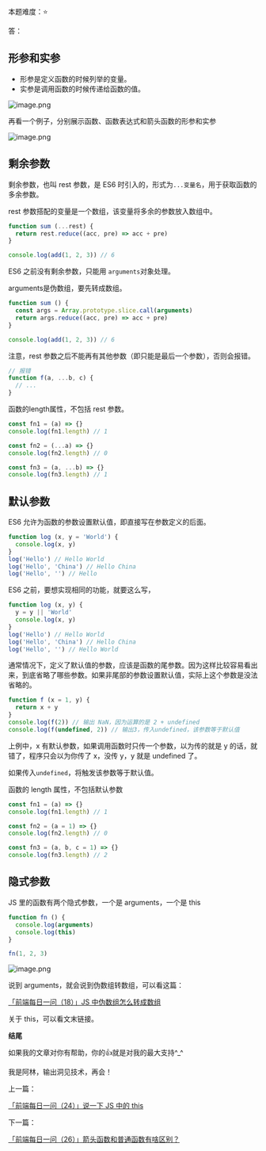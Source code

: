 本题难度：⭐ 

答：

## 形参和实参

- 形参是定义函数的时候列举的变量。
- 实参是调用函数的时候传递给函数的值。


![image.png](https://p1-juejin.byteimg.com/tos-cn-i-k3u1fbpfcp/4dafd614b96740a49f049a4bd797f71f~tplv-k3u1fbpfcp-watermark.image?)

再看一个例子，分别展示函数、函数表达式和箭头函数的形参和实参


![image.png](https://p6-juejin.byteimg.com/tos-cn-i-k3u1fbpfcp/67be46e2252a411e9f51eda6a847003f~tplv-k3u1fbpfcp-watermark.image?)


## 剩余参数

剩余参数，也叫 rest 参数，是 ES6 时引入的，形式为`...变量名`，用于获取函数的多余参数。

rest 参数搭配的变量是一个数组，该变量将多余的参数放入数组中。

```js
function sum (...rest) {
  return rest.reduce((acc, pre) => acc + pre)
}

console.log(add(1, 2, 3)) // 6
```
ES6 之前没有剩余参数，只能用 `arguments`对象处理。

arguments是伪数组，要先转成数组。

```js
function sum () {
  const args = Array.prototype.slice.call(arguments)  
  return args.reduce((acc, pre) => acc + pre)
}

console.log(add(1, 2, 3)) // 6
```
注意，rest 参数之后不能再有其他参数（即只能是最后一个参数），否则会报错。

```js
// 报错
function f(a, ...b, c) {
  // ...
}
```
函数的length属性，不包括 rest 参数。

```js
const fn1 = (a) => {}
console.log(fn1.length) // 1

const fn2 = (...a) => {}
console.log(fn2.length) // 0

const fn3 = (a, ...b) => {}
console.log(fn3.length) // 1
```

## 默认参数

ES6 允许为函数的参数设置默认值，即直接写在参数定义的后面。

```js
function log (x, y = 'World') {
  console.log(x, y)
}
log('Hello') // Hello World
log('Hello', 'China') // Hello China
log('Hello', '') // Hello
```
ES6 之前，要想实现相同的功能，就要这么写，

```js
function log (x, y) {
  y = y || 'World'
  console.log(x, y)
}
log('Hello') // Hello World
log('Hello', 'China') // Hello China
log('Hello', '') // Hello World
```
通常情况下，定义了默认值的参数，应该是函数的尾参数。因为这样比较容易看出来，到底省略了哪些参数。如果非尾部的参数设置默认值，实际上这个参数是没法省略的。
```js
function f (x = 1, y) {
  return x + y
}
console.log(f(2)) // 输出 NaN，因为运算的是 2 + undefined 
console.log(f(undefined, 2)) // 输出3，传入undefined，该参数等于默认值
```
上例中，x 有默认参数，如果调用函数时只传一个参数，以为传的就是 y 的话，就错了，程序只会以为你传了 x，没传 y，y 就是 undefined 了。

如果传入`undefined`，将触发该参数等于默认值。

函数的 length 属性，不包括默认参数

```js
const fn1 = (a) => {}
console.log(fn1.length) // 1

const fn2 = (a = 1) => {}
console.log(fn2.length) // 0

const fn3 = (a, b, c = 1) => {}
console.log(fn3.length) // 2
```

## 隐式参数

JS 里的函数有两个隐式参数，一个是 arguments，一个是 this

```js
function fn () {
  console.log(arguments)
  console.log(this)
}

fn(1, 2, 3)
```

![image.png](https://p1-juejin.byteimg.com/tos-cn-i-k3u1fbpfcp/e58c7de730cc4d5ab6066058c774c2ad~tplv-k3u1fbpfcp-watermark.image?)

说到 arguments，就会说到伪数组转数组，可以看这篇：

[「前端每日一问（18）」JS 中伪数组怎么转成数组](https://juejin.cn/post/7074719051057987614)

关于 this，可以看文末链接。

**结尾**

如果我的文章对你有帮助，你的👍就是对我的最大支持^_^

我是阿林，输出洞见技术，再会！

上一篇：

[「前端每日一问（24）」说一下 JS 中的 this](https://github.com/wlllyfor/question-everyday/blob/main/JS/24.%E8%AF%B4%E4%B8%80%E4%B8%8B%20JS%20%E4%B8%AD%E7%9A%84%20this.md)

下一篇：

[「前端每日一问（26）」箭头函数和普通函数有啥区别？](https://github.com/wlllyfor/question-everyday/blob/main/Blog/26.%E7%AE%AD%E5%A4%B4%E5%87%BD%E6%95%B0%E5%92%8C%E6%99%AE%E9%80%9A%E5%87%BD%E6%95%B0%E6%9C%89%E5%95%A5%E5%8C%BA%E5%88%AB%EF%BC%9F.md)

